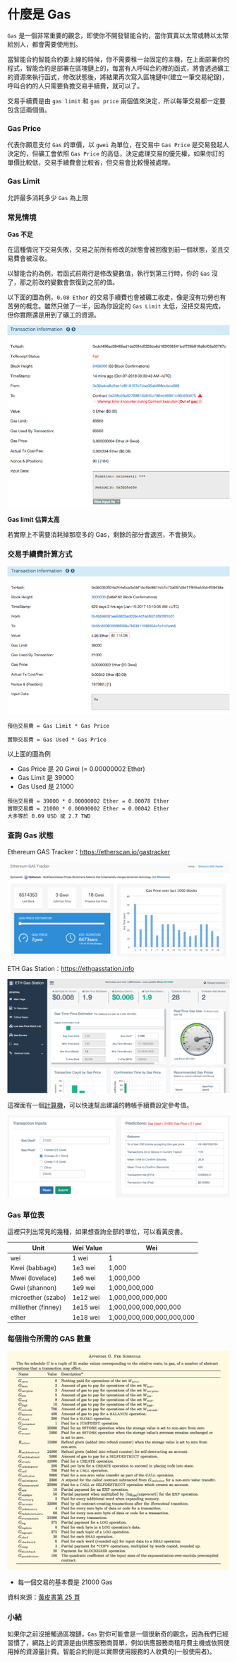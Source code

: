 # 什麼是 Gas

`Gas` 是一個非常重要的觀念，即使你不開發智能合約，當你買賣以太幣或轉以太幣給別人，都會需要使用到。

當智能合約智能合約要上線的時候，你不需要租一台固定的主機，在上面部署你的程式，智能合約是部署在區塊鏈上的，每當有人呼叫合約裡的函式，將會透過礦工的資源來執行函式，修改狀態後，將結果再次寫入區塊鏈中(建立一筆交易紀錄)，呼叫合約的人只需要負擔交易手續費，就可以了。

交易手續費是由 `gas limit` 和 `gas price` 兩個值來決定，所以每筆交易都一定要包含這兩個值。

### Gas Price

代表你願意支付 `Gas` 的單價，以 `gwei` 為單位，在交易中 `Gas Price` 是交易發起人決定的，但礦工會依照  `Gas Price` 的高低，決定處理交易的優先權，如果你訂的單價比較低，交易手續費會比較省，但交易會比較慢被處理。

### Gas Limit

允許最多消耗多少 `Gas` 為上限

### 常見情境

**Gas 不足**

在這種情況下交易失敗，交易之前所有修改的狀態會被回復到前一個狀態，並且交易費會被沒收。

以智能合約為例，若函式前兩行是修改變數值，執行到第三行時，你的 `Gas` 沒了，那之前改的變數會恢復到之前的值。

以下面的圖為例，`0.08 Ether` 的交易手續費也會被礦工收走，像是沒有功勞也有苦勞的概念。雖然只做了一半，因為你設定的 `Gas Limit` 太低，沒把交易完成，但你實際還是用到了礦工的資源。

![](assets/03_transaction_fail.png)

**Gas limit 估算太高**

若實際上不需要消耗掉那麼多的 Gas，剩餘的部分會退回，不會損失。

### 交易手續費計算方式

![](assets/03_transaction1.png)

```
預估交易費 = Gas Limit * Gas Price
```

```
實際交易費 = Gas Used * Gas Price
```

以上面的圖為例

* Gas Price 是 20 Gwei (= 0.00000002 Ether)
* Gas Limit 是 39000
* Gas Used 是 21000

```
預估交易費 = 39000 * 0.00000002 Ether = 0.00078 Ether
實際交易費 = 21000 * 0.00000002 Ether = 0.00042 Ether
大多等於 0.09 USD 或 2.7 TWD
```

### 查詢 Gas 狀態

Ethereum GAS Tracker：<https://etherscan.io/gastracker>

![Ethereum GAS Tracker](assets/08_gas_tracker.png)

ETH Gas Station：<https://ethgasstation.info>

![ETH Gas Station](assets/08_ethgasstation.png)

這裡面有一個[計算機](https://ethgasstation.info/calculatorTxV.php)，可以快速幫出建議的轉帳手續費設定參考值。

![](assets/08_calculatorTxV.png)

### Gas 單位表

這裡只列出常見的幾種，如果想查詢全部的單位，可以看黃皮書。

| Unit                | Wei Value | Wei                       |
|---------------------|-----------|---------------------------|
| wei                 | 1 wei     | 1                         |
| Kwei (babbage)      | 1e3 wei   | 1,000                     |
| Mwei (lovelace)     | 1e6 wei   | 1,000,000                 |
| Gwei (shannon)      | 1e9 wei   | 1,000,000,000             |
| microether (szabo)  | 1e12 wei  | 1,000,000,000,000         |
| milliether (finney) | 1e15 wei  | 1,000,000,000,000,000     |
| ether               | 1e18 wei  | 1,000,000,000,000,000,000 |

### 每個指令所需的 GAS 數量

![](assets/08_fee_schedule.png)

* 每一個交易的基本費是 21000 Gas

資料來源：[黃皮書第 25 頁](https://ethereum.github.io/yellowpaper/paper.pdf)

### 小結

如果你之前沒接觸過區塊鏈，`Gas` 對你可能會是一個很新奇的觀念，因為我們已經習慣了，網路上的資源是由供應服務商買單，例如供應服務商租月費主機或依照使用掉的資源量計費。智能合約則是以實際使用服務的人收費的(一般使用者)。